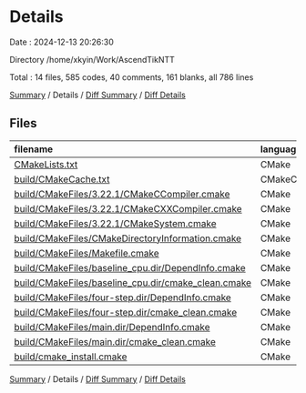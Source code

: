 # Details

Date : 2024-12-13 20:26:30

Directory /home/xkyin/Work/AscendTikNTT

Total : 14 files,  585 codes, 40 comments, 161 blanks, all 786 lines

[Summary](results.md) / Details / [Diff Summary](diff.md) / [Diff Details](diff-details.md)

## Files
| filename | language | code | comment | blank | total |
| :--- | :--- | ---: | ---: | ---: | ---: |
| [CMakeLists.txt](/CMakeLists.txt) | CMake | 15 | 1 | 7 | 23 |
| [build/CMakeCache.txt](/build/CMakeCache.txt) | CMakeCache | 304 | 0 | 66 | 370 |
| [build/CMakeFiles/3.22.1/CMakeCCompiler.cmake](/build/CMakeFiles/3.22.1/CMakeCCompiler.cmake) | CMake | 54 | 1 | 18 | 73 |
| [build/CMakeFiles/3.22.1/CMakeCXXCompiler.cmake](/build/CMakeFiles/3.22.1/CMakeCXXCompiler.cmake) | CMake | 63 | 1 | 20 | 84 |
| [build/CMakeFiles/3.22.1/CMakeSystem.cmake](/build/CMakeFiles/3.22.1/CMakeSystem.cmake) | CMake | 10 | 0 | 6 | 16 |
| [build/CMakeFiles/CMakeDirectoryInformation.cmake](/build/CMakeFiles/CMakeDirectoryInformation.cmake) | CMake | 7 | 5 | 5 | 17 |
| [build/CMakeFiles/Makefile.cmake](/build/CMakeFiles/Makefile.cmake) | CMake | 36 | 7 | 6 | 49 |
| [build/CMakeFiles/baseline_cpu.dir/DependInfo.cmake](/build/CMakeFiles/baseline_cpu.dir/DependInfo.cmake) | CMake | 9 | 5 | 6 | 20 |
| [build/CMakeFiles/baseline_cpu.dir/cmake_clean.cmake](/build/CMakeFiles/baseline_cpu.dir/cmake_clean.cmake) | CMake | 9 | 1 | 2 | 12 |
| [build/CMakeFiles/four-step.dir/DependInfo.cmake](/build/CMakeFiles/four-step.dir/DependInfo.cmake) | CMake | 9 | 5 | 6 | 20 |
| [build/CMakeFiles/four-step.dir/cmake_clean.cmake](/build/CMakeFiles/four-step.dir/cmake_clean.cmake) | CMake | 9 | 1 | 2 | 12 |
| [build/CMakeFiles/main.dir/DependInfo.cmake](/build/CMakeFiles/main.dir/DependInfo.cmake) | CMake | 10 | 5 | 6 | 21 |
| [build/CMakeFiles/main.dir/cmake_clean.cmake](/build/CMakeFiles/main.dir/cmake_clean.cmake) | CMake | 11 | 1 | 2 | 14 |
| [build/cmake_install.cmake](/build/cmake_install.cmake) | CMake | 39 | 7 | 9 | 55 |

[Summary](results.md) / Details / [Diff Summary](diff.md) / [Diff Details](diff-details.md)